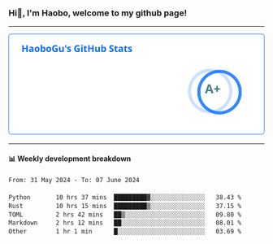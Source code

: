 <!--<h2 align="center"> Hi👋, I'm Haobo, welcome to my github page! </h2>-->
### Hi👋, I'm Haobo, welcome to my github page!
-------

<img href="https://github.com/HaoboGu" src="assets/stats.svg" alt="github stats" /> 

-------

#### 📊 **Weekly development breakdown**
<!--START_SECTION:waka-->

```txt
From: 31 May 2024 - To: 07 June 2024

Python       10 hrs 37 mins  █████████▓░░░░░░░░░░░░░░░   38.43 %
Rust         10 hrs 15 mins  █████████▒░░░░░░░░░░░░░░░   37.15 %
TOML         2 hrs 42 mins   ██▒░░░░░░░░░░░░░░░░░░░░░░   09.80 %
Markdown     2 hrs 12 mins   ██░░░░░░░░░░░░░░░░░░░░░░░   08.01 %
Other        1 hr 1 min      █░░░░░░░░░░░░░░░░░░░░░░░░   03.69 %
```

<!--END_SECTION:waka-->
<!--
backup url: https://github-readme-status-dusky-ten.vercel.app/api?username=HaoboGu&count_private=true&show_icons=true&theme=transparent&border_color=2f80ed
-->
<!--
**HaoboGu/HaoboGu** is a ✨ _special_ ✨ repository because its `README.md` (this file) appears on your GitHub profile.

Here are some ideas to get you started:

- 🔭 I’m currently working on AI-assisted programming tools
- 🌱 I’m currently learning ...
- 👯 I’m looking to collaborate on ...
- 🤔 I’m looking for help with ...
- 💬 Ask me about ...
- 📫 How to reach me: ...
- 😄 Pronouns: ...
- ⚡ Fun fact: ...
-->
